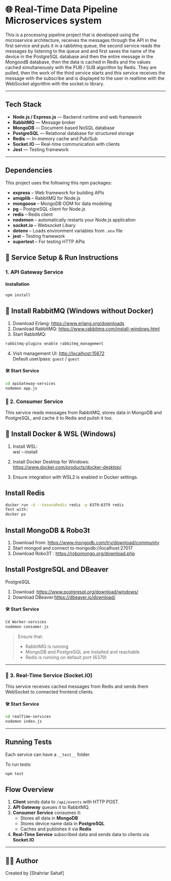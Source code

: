# 🌐 Real-Time Data Pipeline Microservices system 

This is a processing pipeline project that is developed using the microservice architecture, receives the messages through the API in the first service and puts it in a rabbitmq queue, the second service reads the messages by listening to the queue and and first saves the name of the device in the PostgreSQL database and then the entire message in the MongoodB database, then the data is cached in Redis and the values cached simultaneously with the PUB / SUB algorithm by Redis. They are pulled, then the work of the third service starts and this service receives the message with the subscribe and is displayed to the user in realtime with the WebSocket algorithm with the socket.io library.

---

## Tech Stack

- **Node.js / Express.js** — Backend runtime and web framework
- **RabbitMQ** — Message broker 
- **MongoDB** — Document-based NoSQL database
- **PostgreSQL** — Relational database for structured storage
- **Redis** — In-memory cache and Pub/Sub 
- **Socket.IO** — Real-time communication with clients
- **Jest** — Testing framework

---
##  Dependencies
This project uses the following this  npm packages:

- **express** – Web framework for building APIs
- **amqplib** – RabbitMQ  for Node.js
- **mongoose** – MongoDB ODM for data modeling
- **pg** – PostgreSQL client for Node.js
- **redis** – Redis client
- **nodemon** – automatically restarts your Node.js application
- **socket.io** – Websocket Libary
- **dotenv** – Loads environment variables from `.env` file
- **jest** – Testing framework
- **supertest** – For testing HTTP APIs

## 🚀 Service Setup & Run Instructions

### 1. API Gateway Service

####  Installation
```bash
npm install
```
## 🐇 Install RabbitMQ (Windows without Docker)

1. Download Erlang: https://www.erlang.org/downloads  
2. Download RabbitMQ: https://www.rabbitmq.com/install-windows.html  
3. Start RabbitMQ:
```bash
rabbitmq-plugins enable rabbitmq_management
```
4. Visit management UI: [http://localhost:15672](http://localhost:15672)  
  Default user/pass: `guest` / `guest`


#### 🛠️ Start Service

```bash
cd apiGateway-services
nodemon app.js
```

### 🧾 2. Consumer Service

This service reads messages from RabbitMQ, stores data in MongoDB and PostgreSQL, and cache it to Redis and pulish it too.

## 🐳 Install Docker & WSL (Windows)

1. Install WSL:  
wsl --install

2. Install Docker Desktop for Windows:  
https://www.docker.com/products/docker-desktop/

3. Ensure integration with WSL2 is enabled in Docker settings.

## Install Redis
```bash
docker run -d --texonaRedis redis -p 6379:6379 redis
Test with: 
docker ps 
```

## Install MongoDB  & Robo3t
1. Download from: https://www.mongodb.com/try/download/community  
2. Start mongod and connect to mongodb://localhost:27017
3. Download Robo3T : https://robomongo.org/download.php

##  Install PostgreSQL and DBeaver

PostgreSQL  
1. Download: https://www.postgresql.org/download/windows/  
2. Download DBeaver:https://dbeaver.io/download/

#### 🛠️ Start Service

```bash
Cd Worker-services
nodemon consumer.js
```

> Ensure that:
> - RabbitMQ is running
> - MongoDB and PostgreSQL are installed and reachable
> - Redis is running on default port (6379)

---

### 💬 3. Real-Time Service (Socket.IO)

This service receives cached messages from Redis and sends them WebSocket to connected frontend clients.

#### 🛠️ Start Service

```bash
cd realTime-services
nodemon index.js
```

---

##  Running Tests

Each service can have a `__test__` folder.

To run tests:

```bash
npm test
```
## Flow Overview

1. **Client** sends data to `/api/events` with HTTP POST.
2. **API Gateway** queues it to RabbitMQ.
3. **Consumer Service** consumes it:
   - Stores all data in **MongoDB**
   - Stores device name data in **PostgreSQL**
   - Caches and publishes it via **Redis**
4. **Real-Time Service** subscribed data and sends data to clients via **Socket.IO**

---

## 🧑‍💻  Author

Created by [Shahriar Sahaf]